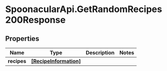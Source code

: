 # SpoonacularApi.GetRandomRecipes200Response

## Properties

Name | Type | Description | Notes
------------ | ------------- | ------------- | -------------
**recipes** | [**[RecipeInformation]**](RecipeInformation.md) |  | 


